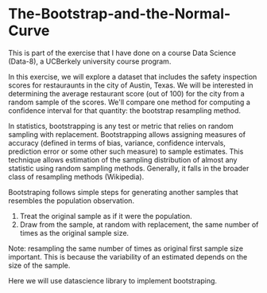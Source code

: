# The-Bootstrap-and-the-Normal-Curve

This is part of the exercise that I have done on a course Data Science (Data-8), a UCBerkely university course program. 

In this exercise, we will explore a dataset that includes the safety inspection scores for restauraunts in the city of Austin, Texas. We will be interested in determining the average restaurant score (out of 100) for the city from a random sample of the scores. We'll compare one method for computing a confidence interval for that quantity: the bootstrap resampling method. 

In statistics, bootstrapping is any test or metric that relies on random sampling with replacement. Bootstrapping allows assigning measures of accuracy (defined in terms of bias, variance, confidence intervals, prediction error or some other such measure) to sample estimates. This technique allows estimation of the sampling distribution of almost any statistic using random sampling methods. Generally, it falls in the broader class of resampling methods (Wikipedia).

Bootstraping follows simple steps for generating another samples that resembles the population observation. 

1. Treat the original sample as if it were the population.
2. Draw from the sample, at random with replacement, the same number of times as the original sample size.

Note: resampling the same number of times as original first sample size important. This is because the variability of an estimated depends on the size of the sample.  

Here we will use datascience library to implement bootstraping.
